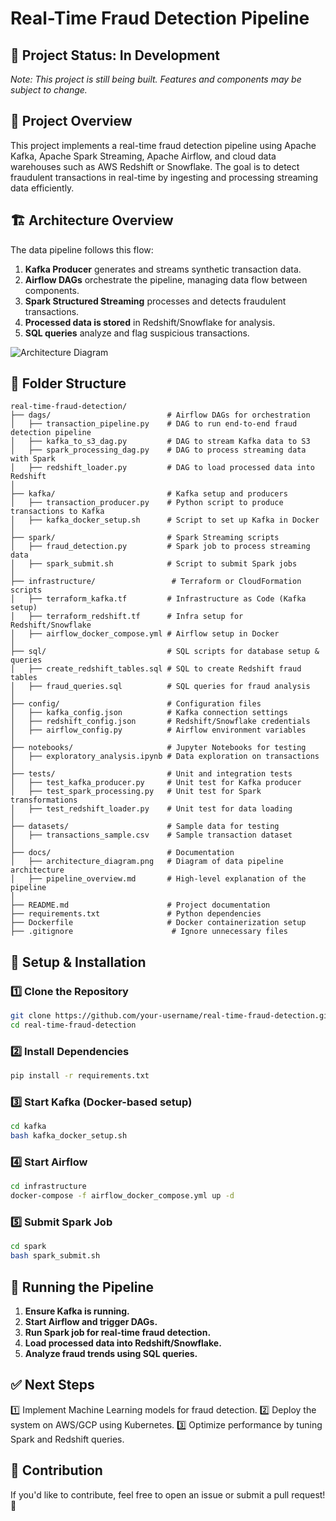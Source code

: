 # Real-Time Fraud Detection Pipeline

## 🚧 Project Status: In Development
*Note: This project is still being built. Features and components may be subject to change.*

## 📌 Project Overview
This project implements a real-time fraud detection pipeline using Apache Kafka, Apache Spark Streaming, Apache Airflow, and cloud data warehouses such as AWS Redshift or Snowflake. The goal is to detect fraudulent transactions in real-time by ingesting and processing streaming data efficiently.

## 🏗 Architecture Overview
The data pipeline follows this flow:
1. **Kafka Producer** generates and streams synthetic transaction data.
2. **Airflow DAGs** orchestrate the pipeline, managing data flow between components.
3. **Spark Structured Streaming** processes and detects fraudulent transactions.
4. **Processed data is stored** in Redshift/Snowflake for analysis.
5. **SQL queries** analyze and flag suspicious transactions.

![Architecture Diagram](docs/architecture_diagram.png)

## 📂 Folder Structure
```
real-time-fraud-detection/
├── dags/                          # Airflow DAGs for orchestration
│   ├── transaction_pipeline.py    # DAG to run end-to-end fraud detection pipeline
│   ├── kafka_to_s3_dag.py         # DAG to stream Kafka data to S3
│   ├── spark_processing_dag.py    # DAG to process streaming data with Spark
│   ├── redshift_loader.py         # DAG to load processed data into Redshift
│
├── kafka/                         # Kafka setup and producers
│   ├── transaction_producer.py    # Python script to produce transactions to Kafka
│   ├── kafka_docker_setup.sh      # Script to set up Kafka in Docker
│
├── spark/                         # Spark Streaming scripts
│   ├── fraud_detection.py         # Spark job to process streaming data
│   ├── spark_submit.sh            # Script to submit Spark jobs
│
├── infrastructure/                 # Terraform or CloudFormation scripts
│   ├── terraform_kafka.tf         # Infrastructure as Code (Kafka setup)
│   ├── terraform_redshift.tf      # Infra setup for Redshift/Snowflake
│   ├── airflow_docker_compose.yml # Airflow setup in Docker
│
├── sql/                           # SQL scripts for database setup & queries
│   ├── create_redshift_tables.sql # SQL to create Redshift fraud tables
│   ├── fraud_queries.sql          # SQL queries for fraud analysis
│
├── config/                        # Configuration files
│   ├── kafka_config.json          # Kafka connection settings
│   ├── redshift_config.json       # Redshift/Snowflake credentials
│   ├── airflow_config.py          # Airflow environment variables
│
├── notebooks/                     # Jupyter Notebooks for testing
│   ├── exploratory_analysis.ipynb # Data exploration on transactions
│
├── tests/                         # Unit and integration tests
│   ├── test_kafka_producer.py     # Unit test for Kafka producer
│   ├── test_spark_processing.py   # Unit test for Spark transformations
│   ├── test_redshift_loader.py    # Unit test for data loading
│
├── datasets/                      # Sample data for testing
│   ├── transactions_sample.csv    # Sample transaction dataset
│
├── docs/                          # Documentation
│   ├── architecture_diagram.png   # Diagram of data pipeline architecture
│   ├── pipeline_overview.md       # High-level explanation of the pipeline
│
├── README.md                      # Project documentation
├── requirements.txt               # Python dependencies
├── Dockerfile                     # Docker containerization setup
├── .gitignore                      # Ignore unnecessary files
```

## 🚀 Setup & Installation

### 1️⃣ Clone the Repository
```bash
git clone https://github.com/your-username/real-time-fraud-detection.git
cd real-time-fraud-detection
```

### 2️⃣ Install Dependencies
```bash
pip install -r requirements.txt
```

### 3️⃣ Start Kafka (Docker-based setup)
```bash
cd kafka
bash kafka_docker_setup.sh
```

### 4️⃣ Start Airflow
```bash
cd infrastructure
docker-compose -f airflow_docker_compose.yml up -d
```

### 5️⃣ Submit Spark Job
```bash
cd spark
bash spark_submit.sh
```

## 📌 Running the Pipeline
1. **Ensure Kafka is running.**
2. **Start Airflow and trigger DAGs.**
3. **Run Spark job for real-time fraud detection.**
4. **Load processed data into Redshift/Snowflake.**
5. **Analyze fraud trends using SQL queries.**

## ✅ Next Steps
1️⃣ Implement Machine Learning models for fraud detection.
2️⃣ Deploy the system on AWS/GCP using Kubernetes.
3️⃣ Optimize performance by tuning Spark and Redshift queries.

## 📌 Contribution
If you'd like to contribute, feel free to open an issue or submit a pull request! 🚀

